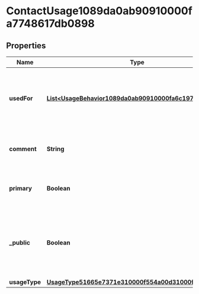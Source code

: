 

# ContactUsage1089da0ab90910000fa7748617db0898


## Properties

| Name | Type | Description | Notes |
|------------ | ------------- | ------------- | -------------|
|**usedFor** | [**List&lt;UsageBehavior1089da0ab90910000fa6c19789ce0896&gt;**](UsageBehavior1089da0ab90910000fa6c19789ce0896.md) | Usage behaviors for the communication method, such as mailing, billing shipping etc. |  [optional] |
|**comment** | **String** | The description for a given communication method. |  [optional] |
|**primary** | **Boolean** | True if the communication method has any  primary usage type. |  [optional] |
|**_public** | **Boolean** | True if the communication method is public. If no results are returned, the communication method is private. |  [optional] |
|**usageType** | [**UsageType51665e7371e310000f554a00d31000f2**](UsageType51665e7371e310000f554a00d31000f2.md) |  |  [optional] |



